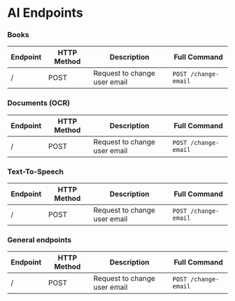 # AI Endpoints

### Books

| Endpoint | HTTP Method | Description                  | Full Command         |
| -------- | ----------- | ---------------------------- | -------------------- |
| /        | POST        | Request to change user email | `POST /change-email` |

### Documents (OCR)

| Endpoint | HTTP Method | Description                  | Full Command         |
| -------- | ----------- | ---------------------------- | -------------------- |
| /        | POST        | Request to change user email | `POST /change-email` |

### Text-To-Speech

| Endpoint | HTTP Method | Description                  | Full Command         |
| -------- | ----------- | ---------------------------- | -------------------- |
| /        | POST        | Request to change user email | `POST /change-email` |

### General endpoints

| Endpoint | HTTP Method | Description                  | Full Command         |
| -------- | ----------- | ---------------------------- | -------------------- |
| /        | POST        | Request to change user email | `POST /change-email` |

